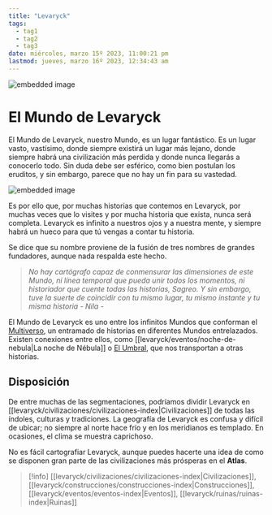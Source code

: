 ```yaml
---
title: "Levaryck"
tags:
  - tag1
  - tag2
  - tag3
date: miércoles, marzo 15º 2023, 11:00:21 pm
lastmod: jueves, marzo 16º 2023, 12:34:43 am
---
```


![embedded image](https://assets.legendkeeper.com/08f718dc-ae37-4d66-8873-682807b71d23.jpg "Attachment")

# El Mundo de Levaryck

El Mundo de Levaryck, nuestro Mundo, es un lugar fantástico. Es un lugar vasto, vastísimo, donde siempre existirá un lugar más lejano, donde siempre habrá una civilización más perdida y donde nunca llegarás a conocerlo todo. Sin duda debe ser esférico, como bien postulan los eruditos, y sin embargo, parece que no hay un fin para su vastedad.

![embedded image](https://assets.legendkeeper.com/8dabb569-8a4f-41cc-be92-bef259b118a7.jpg "Attachment")

Es por ello que, por muchas historias que contemos en Levaryck, por muchas veces que lo visites y por mucha historia que exista, nunca será completa. Levaryck es infinito a nuestros ojos y a nuestra mente, y siempre habrá un hueco para que tú vengas a contar tu historia.

Se dice que su nombre proviene de la fusión de tres nombres de grandes fundadores, aunque nada respalda este hecho.

> _No hay cartógrafo capaz de conmensurar las dimensiones de este Mundo, ni línea temporal que pueda unir todos los momentos, ni historiador que cuente todas las historias, Sagreo. Y sin embargo, tuve la suerte de coincidir con tu mismo lugar, tu mismo instante y tu misma historia - Nila -_

El Mundo de Levaryck es uno entre los infinitos Mundos que conforman el [Multiverso](https://www.legendkeeper.com/app/ckvil5g57t6310808rct5ktxd/ckx0w2ji9000j036cusjioq43/), un entramado de historias en diferentes Mundos entrelazados. Existen conexiones entre ellos, como [[levaryck/eventos/noche-de-nebula|La noche de Nébula]] o [El Umbral](https://www.legendkeeper.com/app/ckvil5g57t6310808rct5ktxd/ckw8bf0j2000b036cl8v1y9de/), que nos transportan a otras historias.

## Disposición

De entre muchas de las segmentaciones, podríamos dividir Levaryck en [[levaryck/civilizaciones/civilizaciones-index|Civilizaciones]] de todas las índoles, culturas y tradiciones. La geografía de Levaryck es confusa y difícil de ubicar; no siempre al norte hace frío y en los meridianos es templado. En ocasiones, el clima se muestra caprichoso.

No es fácil cartografiar Levaryck, aunque puedes hacerte una idea de como se disponen gran parte de las civilizaciones más prósperas en el **Atlas**.

> [!info]
> [[levaryck/civilizaciones/civilizaciones-index|Civilizaciones]], [[levaryck/construcciones/construcciones-index|Construcciones]], [[levaryck/eventos/eventos-index|Eventos]], [[levaryck/ruinas/ruinas-index|Ruinas]]


